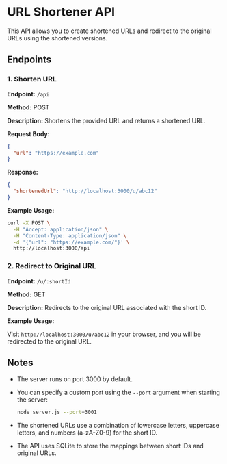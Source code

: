 # URL Shortener API

This API allows you to create shortened URLs and redirect to the original URLs using the shortened versions.

## Endpoints

### 1. Shorten URL

**Endpoint:** `/api`

**Method:** POST

**Description:** Shortens the provided URL and returns a shortened URL.

**Request Body:**

```json
{
  "url": "https://example.com"
}
```

**Response:**

```json
{
  "shortenedUrl": "http://localhost:3000/u/abc12"
}
```

**Example Usage:**

```sh
curl -X POST \
  -H "Accept: application/json" \
  -H "Content-Type: application/json" \
  -d '{"url": "https://example.com/"}' \
  http://localhost:3000/api
```

### 2. Redirect to Original URL

**Endpoint:** `/u/:shortId`

**Method:** GET

**Description:** Redirects to the original URL associated with the short ID.

**Example Usage:**

Visit `http://localhost:3000/u/abc12` in your browser, and you will be redirected to the original URL.

## Notes

- The server runs on port 3000 by default.
- You can specify a custom port using the `--port` argument when starting the server:

  ```sh
  node server.js --port=3001
  ```

- The shortened URLs use a combination of lowercase letters, uppercase letters, and numbers (a-zA-Z0-9) for the short ID.
- The API uses SQLite to store the mappings between short IDs and original URLs.